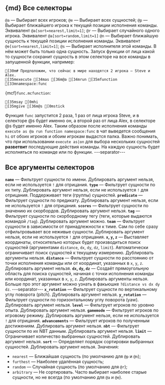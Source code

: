 ## {md} Все селекторы
`@a` — Выбирает всех игроков;
`@e` — Выбирает всех сущностей;
`@p` — Выбирает ближайшего игрока к текущей позиции исполнения команды. Эквивалент `@a[sort=nearest,limit=1]`;
`@r` — Выбирает случайного одного игрока. Эквивалент `@a[sort=random,limit=1]`
`@n` — Выбирает ближайшую сущность к текущей позиции исполнения команды. Эквивалент `@e[sort=nearest,limit=1]`;
`@s` — Выбирает исполнителя этой команды. В нём может быть только одна сущность. Запуск функции от лица какой то сущности сохранит сущность в этом селекторе на все команды в запущенной функции, например:
```ansi
[30m# Предположим, что сейчас в мире находятся 2 игрока — Steve и Alex.
[35mexecute [34mas [36m@a [34mrun [35mfunction [33mnamespace:func
```
{mcf}`func.mcfunction`:
```ansi
[35msay [0mhi
[35mgive [36m@s [0mstick
```
Функция `func` запустится 2 раза, 1 раз от лица игрока Steve, и в селекторе @s будет именно он, а второй раз от лица Alex, в селекторе @s будет именно Alex. Таким образом после исполнения команды `execute as @a run function namespace:func` в чат выведется сообщения `hi` от обоих игроков и обоим игрокам выдастся палка. Важно понимать, что при использовании `execute as|on` для выбора нескольких сущностей **разветвит** последующие действия команды. На каждую сущность будет исполняться по команде или по функции.
---separator---
## Все аргументы селекторов
**`name`** — Фильтрует сущности по имени. Дублировать аргумент нельзя, если не используется `!` для отрицания.
**`type`** — Фильтрует сущности по их типу. Дублировать аргумент нельзя, если не используется `!` для отрицания. Поддерживает теги (группы) сущностей.
**`predicate`** — Фильтрует сущности по предикату. Дублировать аргумент нельзя, если не используется `!` для отрицания.
**`scores`** — Фильтрует сущности по значению их скорбордов. Дублировать аргумент нельзя.
**`tag`** — Фильтрует сущности по скорбордному тегу (теги, которые выдаются командой `/tag`). Дублировать аргумент можно.
**`team`** — Фильтрует сущности в зависимости от принадлежности к тиме. Сам по себе сразу отфильтровывает все неживые сущности. Дублировать аргумент нельзя, если не используется `!` для отрицания.
**`x`, `y`, `z`** — Выставляет координаты, относительно которых будет производиться поиск сущностей (аргументами `distance`, `dx`, `dy`, `dz`, `limit`). Автоматически ограничивает поиск сущностей к текущему измерению. Дублировать аргументы нельзя.
**`distance`** — Фильтрует сущности по расстоянию от точки исполнения команды или от координат, указанных в `x`, `y`, `z`. Дублировать аргумент нельзя.
**`dx`, `dy`, `dz`** — Создаёт прямоугольную область для поиска сущностей, начиная с точки исполнения команды или координат, указанных в `x`, `y`, `z`. Дублировать аргументы нельзя. Больше про этот аргумент можно узнать в факьюшке `?distance vs dx dy dz`.
---separator---
**`x_rotation`** — Фильтрует сущности по вертикальному углу поворота (pitch). Дублировать аргумент нельзя.
**`y_rotation`** — Фильтрует сущности по горизонтальному углу поворота (yaw). Дублировать аргумент нельзя.
**`level`** — Фильтрует игроков по уровню опыта. Дублировать аргумент нельзя.
**`gamemode`** — Фильтрует игроков по игровому режиму. Дублировать аргумент нельзя, если не используется `!` для отрицания.
**`advancements`** — Фильтрует игроков по полученным достижениям. Дублировать аргумент нельзя.
**`nbt`** — Фильтрует сущности по их NBT данным. Дублировать аргумент нельзя.
**`limit`** — Ограничивает количество выбранных сущностей. Дублировать аргумент нельзя.
**`sort`** — Определяет порядок сортировки выбранных сущностей. Дублировать аргумент нельзя. Значения:
- `nearest` — Ближайшая сущность (по умолчанию для `@p` и `@n`);
- `furthest` — Наиболее удалённая сущность;
- `random` — Случайная сущность (по умолчанию для `@r`);
- `arbitrary` — Не сортировать. Часто выбирает наиболее старые сущности, но не всегда (по умолчанию для `@a` и `@e`).

